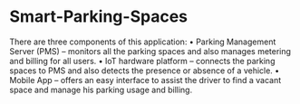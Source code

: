 # Smart-Parking-Spaces
There are three components of this application:
•	Parking Management Server (PMS) – monitors all the parking spaces and also manages metering and billing for all users.
•	IoT hardware platform – connects the parking spaces to PMS and also detects the presence or absence of a vehicle.
•	Mobile App – offers an easy interface to assist the driver to find a vacant space and manage his parking usage and billing.

